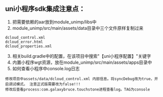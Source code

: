 ## uni小程序sdk集成注意点：
1. 把需要依赖的aar放到module_unimp/libs中
2. module_unimp/src/main/assets/data目录中三个文件原样复制过来
```
dcloud_control.xml
dcloud_error.html
dcloud_properties.xml
```
3. 相关build.gradle中的配置，在该项目中搜索"【uni小程序配置】"关键字
4. 内置小程序wgt资源，放在module_unimp/src/main/assets/apps目录中
5. 如何查看小程序中console.log日志
```
修改项目中assets/data/dcloud_control.xml 内部信息。将syncDebug改为true，开启调试模式。 注意正式版需要改为false!!!
修改后查看process:com.galaxybruce.touchstone进程查看log。TAG为console
```
